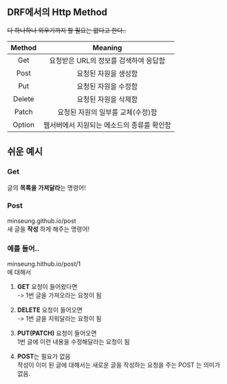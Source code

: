 ## DRF에서의 Http Method  
~~다 하나하나 외우기까지 할 필요는 없다고 한다..~~  

| Method | Meaning |  
| :----------: | :-------------: |
| Get | 요청받은 URL의 정보를 검색하여 응답함 |
|Post|요청된 자원을 생성함|
|Put|요청된 자원을 수정함|
|Delete|요청된 자원을 삭제함|
|Patch|요청된 자원의 일부를 교체(수정)함|
|Option|웹서버에서 지원되는 메소드의 종류를 확인함|

## 쉬운 예시  

### Get
글의 **목록을 가져달라**는 명령어!  
### Post
minseung.github.io/post  
새 글을 **작성** 하게 해주는 명령어!  

### 예를 들어..
minseung.hithub.io/post/1  
에 대해서 
  
1. **GET** 요청이 들어왔다면  
-> 1번 글을 가져오라는 요청이 됨  
  
2. **DELETE** 요청이 들어오면  
-> 1번 글을 지워달라는 요청이 됨  
  
3. **PUT(PATCH)** 요청이 들어오면  
1번 글에 이런 내용을 수정해달라는 요청이 됨  
  
4. **POST**는 필요가 없음  
작성이 이미 된 글에 대해서는 새로운 글을 작성하는 요청을 주는 POST 는 의미가 없음.  
  


